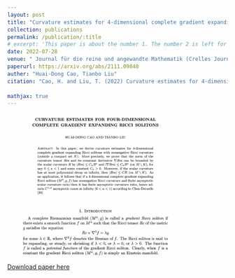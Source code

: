```yaml
---
layout: post
title: "Curvature estimates for 4-dimensional complete gradient expanding Ricci solitons"
collection: publications
permalink: /publication/:title
# excerpt: 'This paper is about the number 1. The number 2 is left for future work.'
date: 2022-07-28
venue: " Journal für die reine und angewandte Mathematik (Crelles Journal), vol. 2022, no. 790, 2022, pp. 115-135."
paperurl: https://arxiv.org/abs/2111.09848
auther: "Huai-Dong Cao, Tianbo Liu"
citation: "Cao, H. and Liu, T. (2022) Curvature estimates for 4-dimensional complete gradient expanding Ricci solitons. Journal für die reine und angewandte Mathematik (Crelles Journal), Vol. 2022 (Issue 790), pp. 115-135. https://doi.org/10.1515/crelle-2022-0039"

mathjax: true
---
```



<img src="/assets/papers/4D.png" width="80%" />

[Download paper here](https://arxiv.org/abs/2111.09848)
